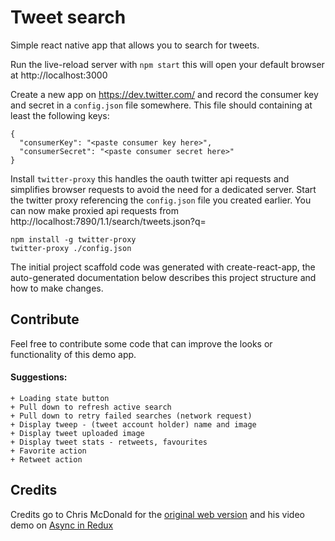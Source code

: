 # Tweet search

Simple react native app that allows you to search for tweets.

Run the live-reload server with `npm start` this will open your default browser at http://localhost:3000

Create a new app on https://dev.twitter.com/ and record the consumer key and secret in a `config.json` file somewhere.
This file should containing at least the following keys:

```
{
  "consumerKey": "<paste consumer key here>",
  "consumerSecret": "<paste consumer secret here>"
}
```

Install `twitter-proxy` this handles the oauth twitter api requests and simplifies browser requests to avoid the need for a dedicated server.
Start the twitter proxy referencing the `config.json` file you created earlier. You can now make proxied api requests from http://localhost:7890/1.1/search/tweets.json?q=<your query here>

```
npm install -g twitter-proxy
twitter-proxy ./config.json
```

The initial project scaffold code was generated with create-react-app, the auto-generated documentation below describes this project structure and how to make changes.

## Contribute


Feel free to contribute some code that can improve the looks or functionality of this demo app.
#### Suggestions:
```
+ Loading state button
+ Pull down to refresh active search
+ Pull down to retry failed searches (network request)
+ Display tweep - (tweet account holder) name and image
+ Display tweet uploaded image
+ Display tweet stats - retweets, favourites
+ Favorite action
+ Retweet action
```

## Credits

Credits go to Chris McDonald for the [original web version](https://github.com/chrismcband/tweet-search) and his video demo on [Async in Redux](https://www.youtube.com/watch?v=9UZla3uIo3A)

